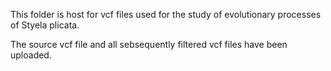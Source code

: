 This folder is host for vcf files used for the study of evolutionary processes of Styela plicata.

The source vcf file and all sebsequently filtered vcf files have been uploaded.

